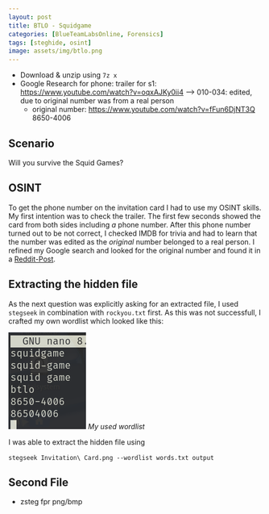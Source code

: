 ```yaml
---
layout: post
title: BTLO - Squidgame
categories: [BlueTeamLabsOnline, Forensics]
tags: [steghide, osint]
image: assets/img/btlo.png
---
```


- Download & unzip using `7z x`
- Google Research for phone: trailer for s1: https://www.youtube.com/watch?v=oqxAJKy0ii4 --> 010-034: edited, due to original number was from a real person
	- original number: https://www.youtube.com/watch?v=fFun6DjNT3Q 8650-4006

## Scenario
Will you survive the Squid Games? 

## OSINT
To get the phone number on the invitation card I had to use my OSINT skills.
My first intention was to check the trailer. The first few seconds showed the card from both sides including *a* phone number. After this phone number turned out to be 
not correct, I checked IMDB for trivia and had to learn that the number was edited as the *original* number belonged to a real person.
I refined my Google search and looked for the original number and found it in a [Reddit-Post](https://www.reddit.com/r/squidgame/comments/qfbfhp/meaning_of_010034_number_on_business_card/).

## Extracting the hidden file
As the next question was explicitly asking for an extracted file, I used `stegseek` in combination with `rockyou.txt` first. As this was not successfull, I crafted
my own wordlist which looked like this:

![My Wordlist](/assets/img/BTLO_SquidGame/wordlist.png)
*My used wordlist*

I was able to extract the hidden file using

```shell
stegseek Invitation\ Card.png --wordlist words.txt output
```

## Second File
- zsteg fpr png/bmp

